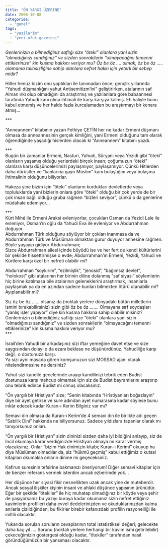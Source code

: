 ```yaml
---
title: "ÖN YARGI ÜZERİNE"
date: 2006-10-08
categories: 
  - "genel"
tags: 
  - "yazilarim"
  - "yeni-ufuk-gazetesi"
---
```


_Genlerinizin o bilmediğiniz saflığı size “öteki” olanlara yani sizin “olmadığınızı sandığınız” ve sizden sonrakilerin “olmayacağını temenni ettiklerinize” kin kusma hakkını veriyor mu? Öz be öz …. olmak, öz be öz ….. olamama talihsizliğine sahip olanlara nefret hakkı için yeterli bir sebep midir?_  
  
  
Hitler henüz bizim onu yaptıkları ile tanımadan önce; gençlik yıllarında “Yahudi düşmanlığını yahut Antisemitizm’ini” geliştirirken, atalarının saf Alman ırkı olup olmadığını da araştırmış ve yazılanlara göre babaannesi tarafında Yahudi kanı olma ihtimali ile karşı karşıya kalmış. Eh haliyle bunu kabul etmemiş ve her halde fazla kurcalamadan bu araştırmayı bir kenara atmış…  
  
\*\*\*  
  
“Anneannem” kitabının yazarı Fethiye ÇETİN her ne kadar Ermeni düşmanı olmasa da anneannesinin gerçek kimliğini, yani Ermeni olduğunu tam olarak öğrendiğinde yaşadığı hislerden olacak ki “Anneannem” kitabını yazdı.  
  
\*\*\*  
Bugün bir zamanlar Ermeni, Nasturi, Yahudi, Süryani veya Yezidi gibi “öteki” olanların yaşamış olduğu yerlerdeki birçok insan; çoğumuzun “öteki” olanlara karşı düşüncelerimizi paylaşmıyor, paylaşamıyor. Çünkü Hitlerden daha dürüstler ve “kanlarına gayrı Müslim” kanı bulaştığını veya bulaşma ihtimalinin olduğunu biliyorlar.  
  
Hakeza yine bizim için “öteki” olanların kurdukları devletlerde veya topluluklarda yani bizlerin onlara göre “öteki” olduğu bir çok yerde de bir çok insan bağlı olduğu gruba rağmen “bizleri seviyor”, çünkü o da genlerine müdahale edemiyor…  
  
\*\*\*  
Kürt Mıhé ile Ermeni Araksi evleniyorlar, çocukları Osman da Yezidi Lale ile evleniyor, Osman’ın oğlu da Yahudi Eva ile evleniyor ve Abdurrahman doğuyor.  
Abdurrahman Türk olduğunu söylüyor bir çokları inanmasa da ve Abdurrahman Türk ve Müslüman olmaktan gurur duyuyor annesine rağmen. Böyle yaşayıp gidiyor Abdurrahman;  
Sizce Abdurrahman ailesi içinde büyüdü ise ve her fert de kendi kültürlerini bir şekilde hissettirmişse o evde; Abdurrahman’ın Ermeni, Yezidi, Yahudi ve Kürtlere karşı özel bir nefreti olabilir mi?  
  
Abdurrahman “soykırım”, “ezilmişlik”, “jenosid”, “bağımsız devlet”, “holokost” gibi atalarının her birinin diline dolanmış “saf siyasi” söylemlerin hiç birine katılmasa bile atalarının geleneklerini araştırmak, insanlarla paylaşmak ya da en azından sadece bunları bilmekten ötürü utanabilir mi? Ayıplanabilir mi?  
  
Siz öz be öz …… olsanız da (noktalı yerlere dünyadaki bütün milletlerin ismini bırakabilirsiniz) sizin gibi öz be öz ……. Olmayana sırf soydaşları “yanlış işler yapıyor” diye kin kusma hakkına sahip olabilir misiniz? Genlerinizin o bilmediğiniz saflığı size “öteki” olanlara yani sizin “olmadığınızı sandığınız” ve sizden sonrakilerin “olmayacağını temenni ettiklerinize” kin kusma hakkını veriyor mu?  
\*\*\*  
  
İsrail’den Yahudi bir arkadaşınız sizi iftar yemeğine davet etse ve size saygısından dolayı o da ezanı beklese ne düşünürdünüz. Yahudiliğe karşı değil, o dostunuza karşı.  
Ya sizi aynı masada gören komşunuzun sizi MOSSAD ajanı olarak nitelendirmesine ne dersiniz?  
  
Yahut sizi kandile gecelerinde arayıp kandilinizi tebrik eden Budist dostunuza karşı mahcup olmamak için siz de Budist bayramlarını araştırıp onu tebrik edince Budist mi olmuş olacaksınız.  
  
“Ön yargılı bir Hristiyan” size; “Senin kitabında “Hristiyanları boğazlayın” diye bir ayet getirse ve sure adından ayet numarasına kadar söylese bunu inkâr edecek kadar Kuran-ı Kerim Bilginiz var mı?  
  
Semavi din olmasa da Kuran-ı Kerim’de 4 semavi din ile birlikte adı geçen “Sabilik Dini” hakkında ne biliyorsunuz. Sadece yıldızlara tapanlar olarak mı tanıyorsunuz onları.  
  
“Ön yargılı bir Hristiyan” sizin dininizi sizden daha iyi bildiğini anlayıp, siz de İncil okumaya karar verdiğinizde Hristiyan olmaya mı karar vermiş olacaksınız. Onlar “bizim Hak dinimizin kitabı; Kuran-ı Kerimi” okuyup ha diye Müslüman olmadılar da, siz “hükmü geçmiş” kabul ettiğimiz o kutsal kitapları okumakla onların dinine mi geçeceksiniz.  
  
Kafirun suresinin tefsirine bakmanızı öneriyorum! Diğer semavi kitaplar için de benzer referans vermek isterdim ancak ezberimde yok…  
  
Her düşünce her siyasi fikir nesnellikten uzak ancak yine de muteberdir. Ancak sosyal ilişkiler kişinin insani ve ahlaki düşünce yapısının ürünüdür. Eğer bir şekilde “ötekiler” ile hiç muhatap olmadığınız bir köyde veya şehir de yaşıyorsanız bu yazıyı buraya kadar okumanız sizin nefret ettiğiniz kavimlerin profilleri daha evvel dedelerinizden ve okuduklarınızdan kalma anılarla çizildiğinden; bu fikirler birebir kafanızdaki profilin rasyonelliği ile iniltili olacaktır.  
  
Yukarıda sorulan soruların cevaplarının total istatistiksel değeri; gelecekte daha kaç yıl …. Sorunu (noktalı yerlere herhangi bir kavim ismi getirilebilir) çekeceğimizin göstergesi olduğu kadar, “ötekiler” tarafından nasıl göründüğümüzün bir yansıması olacaktır.
